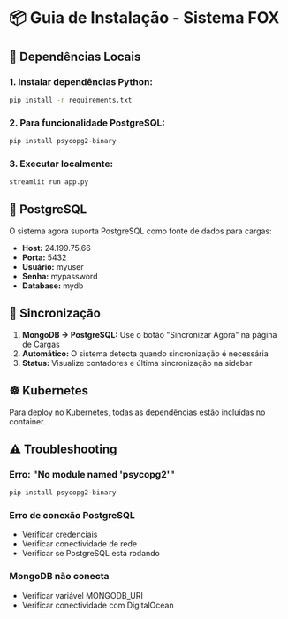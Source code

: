 # 📦 Guia de Instalação - Sistema FOX

## 🔧 Dependências Locais

### 1. Instalar dependências Python:
```bash
pip install -r requirements.txt
```

### 2. Para funcionalidade PostgreSQL:
```bash
pip install psycopg2-binary
```

### 3. Executar localmente:
```bash
streamlit run app.py
```

## 🐘 PostgreSQL

O sistema agora suporta PostgreSQL como fonte de dados para cargas:

- **Host:** 24.199.75.66
- **Porta:** 5432
- **Usuário:** myuser
- **Senha:** mypassword
- **Database:** mydb

## 🔄 Sincronização

1. **MongoDB → PostgreSQL:** Use o botão "Sincronizar Agora" na página de Cargas
2. **Automático:** O sistema detecta quando sincronização é necessária
3. **Status:** Visualize contadores e última sincronização na sidebar

## ☸️ Kubernetes

Para deploy no Kubernetes, todas as dependências estão incluídas no container.

## ⚠️ Troubleshooting

### Erro: "No module named 'psycopg2'"
```bash
pip install psycopg2-binary
```

### Erro de conexão PostgreSQL
- Verificar credenciais
- Verificar conectividade de rede
- Verificar se PostgreSQL está rodando

### MongoDB não conecta
- Verificar variável MONGODB_URI
- Verificar conectividade com DigitalOcean

